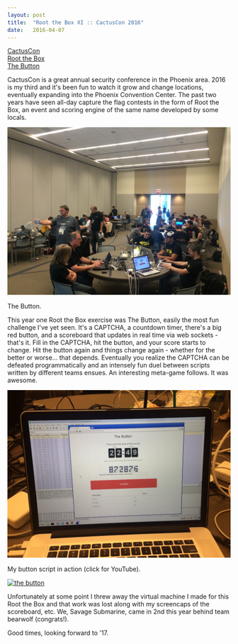 ```yaml
---
layout: post
title:  "Root the Box XI :: CactusCon 2016"
date:   2016-04-07
---
```


[CactusCon](http://www.cactuscon.com/)  
[Root the Box](http://root-the-box.com/)  
[The Button](https://github.com/PHX2600/the-button)

CactusCon is a great annual security conference in the Phoenix area.  2016 is my third and it's been fun to watch it grow and change locations, eventually expanding into the Phoenix Convention Center.  The past two years have seen all-day capture the flag contests in the form of Root the Box, an event and scoring engine of the same name developed by some locals.

![the_scene](/img/rootthebox-xi/IMG_2123.JPG)

The Button.

This year one Root the Box exercise was The Button, easily the most fun challenge I've yet seen.  It's a CAPTCHA, a countdown timer, there's a big red button, and a scoreboard that updates in real time via web sockets - that's it.  Fill in the CAPTCHA, hit the button, and your score starts to change.  Hit the button again and things change again - whether for the better or worse... that depends. Eventually you realize the CAPTCHA can be defeated programmatically and an intensely fun duel between scripts written by different teams ensues.  An interesting meta-game follows.  It was awesome.

![the_button](/img/rootthebox-xi/IMG_2122.JPG)

My button script in action (click for YouTube).

[![the button](http://img.youtube.com/vi/0FATaLVCNWA/0.jpg)](http://www.youtube.com/watch?v=0FATaLVCNWA "Root the Box XI, CactusCon 2016 - The Button")

Unfortunately at some point I threw away the virtual machine I made for this Root the Box and that work was lost along with my screencaps of the scoreboard, etc.  We, Savage Submarine, came in 2nd this year behind team bearwolf (congrats!).

Good times, looking forward to '17.

